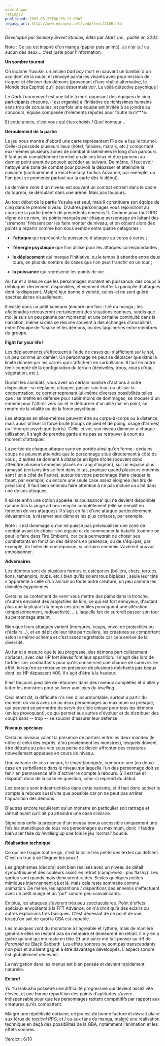 ```yaml
---
user:Angus
rating:3
published: 2007-05-29T00:56:12.000Z
legacy_url: http://www.emunova.net/veda/test/2106.htm
---
```

_Développé par Sensory Sweet Studios, édité par Atari, Inc., publié en 2004\._  

  

Note : Ce jeu est inspiré d'un manga (papier puis animé). Je n'ai lu / vu aucun des deux... c'est juste pour l'information.  

  

**Un sombre tournoi**  

  

On incarne Yusuke, un ancien _bad boy_ mort en sauvant un bambin d'un accident de la route, et renvoyé parmi les vivants avec pour mission de traquer et éliminer des démons (provenant d'une réalité alternative, le Monde des Esprits) qu'il peut désormais voir. Le voilà détective psychique !  

  

Le _Dark Tournament_ est une lutte à mort opposant des équipes de cinq participants chacune. Il est organisé à l'initiative de richissimes humains sans trop de scrupules, et parfois une équipe est invitée à se joindre au concours, équipe composée d'éléments réputés pour foutre la m\*\*\*e.  

  

Et cette année, c'est vous qui êtes choisis ! Quel honneur...  

  

**Déroulement de la partie**  

  

Le jeu nous montre d'abord une carte représentant l'île où a lieu le tournoi. Celle-ci possède plusieurs lieux (hôtel, falaises, marais, etc.) comportant eux-mêmes plusieurs zones de combat disséminées le long d'un parcours. Il faut avoir complètement terminé un de ces lieux et être parvenu au dernier point avant de pouvoir accéder au suivant. De même, il faut avoir nettoyé une zone de combat pour pouvoir la dépasser et atteindre la suivante (contrairement à Final Fantasy Tactics Advance, par exemple, où l'on peut se promener partout sur la carte dès le début).  

Le dernière zone d'un niveau est souvent un combat entrant dans le cadre du tournoi, se déroulant dans une arène. Mais pas toujours.  

  

Au tout début de la partie Yusuke est seul, mais il constituera son équipe de cinq dans le premier niveau. D'autres personnages vous rejoindront au cours de la partie (même de précédents ennemis !). Comme pour tout RPG digne de ce nom, les points marqués par chaque personnage en lattant des 'stremons' finissent par les faire monter de niveau, et on obtient alors des points à répartir comme bon nous semble entre quatre catégories :  

  

- __l'attaque__ qui représente la puissance d'attaque au corps à corps ;  

- __l'énergie psychique__ que l'on utilise pour les attaques correspondantes ;  

- __le déplacement__ qui marque l'initiative, ou le temps à attendre entre deux tours, en plus du nombre de cases que l'on peut franchir en un tour ;  

- __la puissance__ qui représente les points de vie.  

  

Au fur et à mesure que les personnages montent en puissance, des coups à débloquer deviennent disponibles, et viennent étoffer la panoplie d'attaques dont ils disposent. Malgré leur bonne diversité, celles-ci ne sont guère spectaculaires visuellement.  

  

Il existe donc un petit scénario (encore une fois : tiré du manga ; les aficionados retrouveront certainement des situations connues, tandis que moi je suis un peu paumé par moments) et une certaine continuité dans la narration, même si cela se résume souvent à des échanges d'amabilités entre l'équipe de Yasuke et les démons, ou des taquineries entre membres du groupe.  

  

**Fight for your life !**  

  

Les déplacements s'effectuent à l'aide de cases qui s'affichent sur le sol, un peu comme un damier. Un personnage ne peut se déplacer que dans la limite donnée par les carrés qui s'affichent en surbrillance. Il faut en outre tenir compte de la configuration du terrain (dénivelés, trous, cours d'eau, végétation, etc.).  

  

Durant les combats, vous avez un certain nombre d'actions à votre disposition : se déplacer, attaquer, passer son tour, ou utiliser la concentration, ce dernier reprenant lui-même diverses possibilités telles que : se mettre en défense pour subir moins de dommages, se moquer d'un ennemi pour l'attirer vers soi et le détourner d'un allié mal en point, se rendre de la vitalité ou de la force psychique.  

  

Les attaques en elles-mêmes peuvent être au corps-à-corps ou à distance, mais aussi utiliser la force brute (coups de pied et de poing, usage d'armes) ou l'énergie psychique (sorts). Celle-ci voit son niveau diminuer à chaque utilisation, il s'agit de prendre garde à ne pas se retrouver à court au moment d'attaquer.  

  

La portée de chaque attaque varie en portée ainsi qu'en forme : certains coups ne peuvent atteindre que le personnage situé directement à côté de vous ; d'autres se donnent à distance en ligne droite (pouvant donc atteindre plusieurs ennemis placés en rang d'oignon), sur un espace plus ramassé (certains tirs se font dans le tas, pratique quand plusieurs ennemis sont l'un à côté de l'autre), autour de votre personnage (faire claquer le fouet, par exemple) ou encore une seule case assez éloignée (les tirs de précision). Il faut bien entendu faire attention à ne pas inclure un allié dans une de ces attaques.  

  

Il existe enfin une option appelée 'surpuissance' qui ne devient disponible qu'une fois la jauge ad hoc remplie complètement (elle se remplit en fonction de vos attaques). Il s'agit en fait d'une attaque particulièrement dévastatrice, à réserver aux démons les plus coriaces, par exemple.  

  

Note : il est dommage qu'on ne puisse pas prévisualiser une zone de combat avant de choisir son équipe et de commencer la bataille (comme on peut le faire dans Fire Emblem), car cela permettrait de choisir ses combattants en fonction des démons en présence, ou de s'équiper, par exemple, de fioles de contrepoison, si certains ennemis s'avèrent pouvoir empoisonner.  

  

**Adversaires**  

  

Les démons sont de plusieurs formes et catégories (béliers, chats, tortues, lions, tamanoirs, loups, etc.) bien qu'ils soient tous bipèdes ; seule leur tête s'apparente à celle d'un animal ou toute autre créature, un peu comme les divinités égyptiennes.  

Certains se contentent de venir vous mettre des pains dans la tronche, d'autres envoient des projectiles de loin, ce qui est fort ennuyeux, d'autant plus que la plupart du temps ces projectiles provoquent une altération (empoisonnement, radioactivité, ...), laquelle fait de surcroît passer son tour au personnage atteint.  

  

Bien que leurs attaques varient (morsures, coups, envoi de projectiles ou d'éclairs...), et en dépit de leur tête particulière, les créatures se comportent selon le même schéma et c'est assez regrettable car cela enlève de la diversité.  

  

Au fur et à mesure que le jeu progresse, des démons particulièrement coriaces, avec des HP fort élevés font leur apparition. Il s'agit dès lors de fortifier ses combattants pour qu'ils conservent une chance de survivre. En effet, lorsqu'on se retrouve en présence de plusieurs méchants pas beaux dont les HP dépassent 400, il s'agit d'être à la hauteur.  

Il est toujours possible de retourner dans des niveaux complétés et d'aller y latter les monstres pour se livrer aux joies du _levelling_.  

  

Ceci étant dit, la difficulté n'a rien d'insurmontable, surtout à partir du moment où vous avez un ou deux personnages au maximum ou presque, qui peuvent se permettre de servir de cible unique pour tous les démons (en les provoquant), ce qui permet aux autres d'évoluer et de distribuer des coups sans -- trop -- se soucier d'assurer leur défense.  

  

**Niveaux spéciaux**  

  

Certains niveaux voient la présence de portails entre les deux mondes (le nôtre et celui des esprits, d'où proviennent les monstres), lesquels doivent être détruits au plus vite sous peine de devoir affronter des créatures nouvellement apparues en cours de niveau.  

Une variante de ces niveaux, le _timed floodgate_, comporte une (ou deux) case en surbrillance dans le niveau sur laquelle l'un des personnage doit se tenir en permanence afin d'activer le compte à rebours. S'il est tué et disparaît donc de la case en question, celui-ci reprend du début.  

Les portails sont indestructibles dans cette variante, et il faut donc activer le compte à rebours aussi vite que possible car on ne peut pas arrêter l'apparition des démons.  

  

D'autres encore requièrent qu'un monstre en particulier soit rattrapé et détruit avant qu'il ait pu atteindre une case similaire.  

  

Signalons enfin la présence d'un niveau bonus accessible uniquement une fois les statistiques de tous vos personnages au maximum, donc il faudra bien aller faire du _levelling up_ une fois le jeu 'normal' bouclé.  

  

**Réalisation technique**  

  

Ce qui me frappe tout de go, c'est la taille très petite des textes qui défilent. C'est un truc à se flinguer les yeux !  

  

Les graphismes (décors) sont bien réalisés avec un niveau de détail sympathique et des couleurs assez en retrait (comprenez : pas flashy). Les sprites sont grands mais demeurent raides. Seules quelques petites mimiques interviennent çà et là, mais cela reste sommaire comme animation. De même, les apparitions / disparitions des ennemis s'effectuent avec un petit nuage et un 'pof' sonore peu convaincants.  

  

En plus, les attaques s'avèrent très peu spectaculaires. Point d'effets spéciaux envoûtants à la FFT Advance, on n'a droit qu'à des éclairs ou autres explosions très basiques. C'est décevant de ce point de vue, lorsqu'on sait de quoi la GBA est capable.  

  

Les musiques vont du monotone à l'agréable et rythmé, mais de manière générale elles ne restent pas en mémoire et demeurent en retrait. Il n'y en a guère qu'une qui me reste en tête. Et une autre me fait penser au riff de _Paranoid_ de Black Sabbath. Les effets sonores ne sont pas transcendants non plus et auraient gagné à être davantage développés. L'aspect sonore est globalement décevant.  

  

La navigation dans les menus est bien pensée et devient rapidement naturelle.  

  

**En bref**  

  

Yu Yu Hakusho possède une difficulté progressive qui devient assez vite élevée, et une bonne répartition des points d'aptitudes s'avère indispensable pour que les personnages restent compétitifs par rapport aux créatures qu'ils combattent.  

Malgré une répétitivité certaine, ce jeu est de bonne facture et devrait plaire aux férus de _tactical RPG_, et / ou aux fans du manga, malgré une réalisation technique en deçà des possibilités de la GBA, notamment l'animation et les effets sonores.  

  

Verdict : 6/10